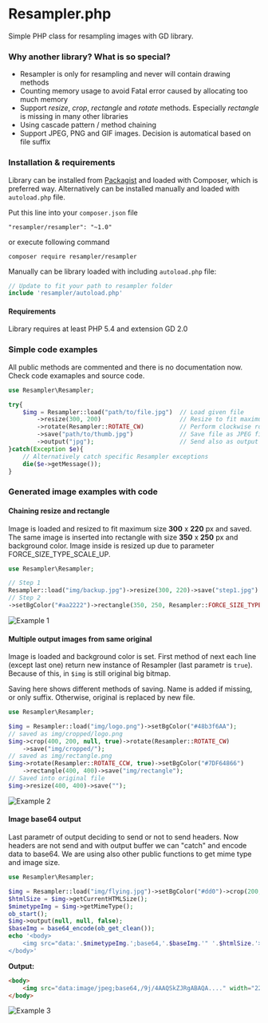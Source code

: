 # Resampler.php

Simple PHP class for resampling images with GD library.

### Why another  library? What is so special?

* Resampler is only for resampling and never will contain drawing methods
* Counting memory usage to avoid Fatal error caused by allocating too much memory
* Support *resize*, *crop*, *rectangle* and *rotate* methods. Especially *rectangle* is missing in many other libraries
* Using cascade pattern / method chaining
* Support JPEG, PNG and GIF images. Decision is automatical based on file suffix

### Installation & requirements
Library can be installed from [Packagist](https://packagist.org/packages/resampler/resampler) and loaded with Composer, which is preferred way. Alternatively can be installed manually and loaded with `autoload.php` file.

Put this line into your `composer.json` file
```
"resampler/resampler": "~1.0"
```

or execute following command

```
composer require resampler/resampler
```

Manually can be library loaded with including `autoload.php` file:
```php
// Update to fit your path to resampler folder
include 'resampler/autoload.php'
```

#### Requirements
Library requires at least PHP 5.4 and extension GD 2.0

### Simple code examples

All public methods are commented and there is no documentation now. Check code examaples and source code.

```php
use Resampler\Resampler;

try{
    $img = Resampler::load("path/to/file.jpg")  // Load given file
        ->resize(300, 200)                      // Resize to fit maximum size 300x200 px
        ->rotate(Resampler::ROTATE_CW)          // Perform clockwise rotation by 90°
        ->save("path/to/thumb.jpg")             // Save file as JPEG file
        ->output("jpg");                        // Send also as output to browser as JPEG file
}catch(Exception $e){
    // Alternatively catch specific Resampler exceptions
    die($e->getMessage());
}
```

### Generated image examples with code

#### Chaining resize and rectangle
Image is loaded and resized to fit maximum size **300** x **220** px and saved.  
The same image is inserted into rectangle with size **350** x **250** px and background color. Image inside is resized up due to parameter FORCE_SIZE_TYPE_SCALE_UP.
```php
use Resampler\Resampler;

// Step 1
Resampler::load("img/backup.jpg")->resize(300, 220)->save("step1.jpg")
// Step 2
->setBgColor("#aa2222")->rectangle(350, 250, Resampler::FORCE_SIZE_TYPE_SCALE_UP)->save("step2.jpg");
```

![Example 1](http://www.kutac.cz/image/resampler-example-1-92416.png)

#### Multiple output images from same original
Image is loaded and background color is set. First method of next each line (except last one) return new instance of Resampler (last parametr is `true`). Because of this, in `$img` is still original big bitmap.

Saving here shows different methods of saving. Name is added if missing, or only suffix. Otherwise, original is replaced by new file.

```php
use Resampler\Resampler;

$img = Resampler::load("img/logo.png")->setBgColor("#48b3f6AA"); 
// saved as img/cropped/logo.png
$img->crop(400, 200, null, true)->rotate(Resampler::ROTATE_CW)
    ->save("img/cropped/");
// saved as img/rectangle.png
$img->rotate(Resampler::ROTATE_CCW, true)->setBgColor("#7DF64866")
    ->rectangle(400, 400)->save("img/rectangle");
// Saved into original file
$img->resize(400, 400)->save("");
```
![Example 2](http://www.kutac.cz/image/resampler-example-2-39548.png)

#### Image base64 output
Last parametr of output deciding to send or not to send headers. Now headers are not send and with output buffer we can "catch" and encode data to base64. We are using also other public functions to get mime type and image size.
```php
use Resampler\Resampler;

$img = Resampler::load("img/flying.jpg")->setBgColor("#dd0")->crop(200, 200)->rectangle(220, 220);
$htmlSize = $img->getCurrentHTMLSize();
$mimetypeImg = $img->getMimeType();
ob_start();
$img->output(null, null, false);
$baseImg = base64_encode(ob_get_clean());
echo '<body>
    <img src="data:'.$mimetypeImg.';base64,'.$baseImg.'" '.$htmlSize.'>
</body>'
```

**Output:**
```html
<body>
    <img src="data:image/jpeg;base64,/9j/4AAQSkZJRgABAQA...." width="220" height="220">
</body>
```
![Example 3](http://www.kutac.cz/image/resampler-example-3-09390.jpg)